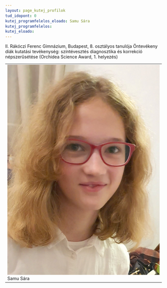 ```yaml
---
layout: page_kutej_profilok
tud_idopont: 0
kutej_programfelelos_eloado: Samu Sára
kutej_programfelelos: 
kutej_eloado:
---
```


II. Rákóczi Ferenc Gimnázium, Budapest, 8. osztályos tanulója
Öntevékeny diák kutatási tevékenység: színtévesztés diagnosztika és korrekció népszerűsétése (Orchidea Science Award, 1. helyezés)



 <table class="picture">
<tr>
<td>

<div class="gallery">
    <img src="images/samu_sara.jpg" max-width="250" max-height="200">
  <div class="desc">Samu Sára</div>
</div>

</td>
</tr>
</table>
